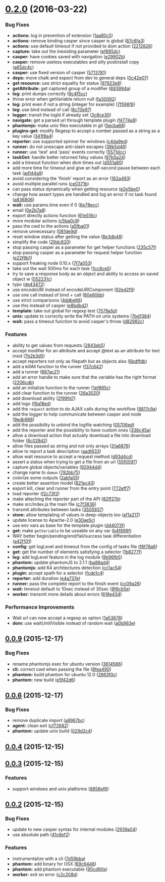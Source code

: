 <a name="0.2.0"></a>
# [0.2.0](https://github.com/yoannmoinet/damon/compare/v0.0.9...v0.2.0) (2016-03-22)


### Bug Fixes

* **actions:** log in prevention of extension ([1aa80c5](https://github.com/yoannmoinet/damon/commit/1aa80c5))
* **actions:** remove binding casper since casper is global ([87c6fa3](https://github.com/yoannmoinet/damon/commit/87c6fa3))
* **actions:** use default timeout if not provided to dom action ([2212826](https://github.com/yoannmoinet/damon/commit/2212826))
* **capture:** take out the inexisting parameter ([ef885dc](https://github.com/yoannmoinet/damon/commit/ef885dc))
* **casper:** have cookies saved with navigation ([e29902b](https://github.com/yoannmoinet/damon/commit/e29902b))
* **casper:** remove useless executables and silly postinstall copy ([a65dc4c](https://github.com/yoannmoinet/damon/commit/a65dc4c))
* **casper:** use fixed version of casper ([5713781](https://github.com/yoannmoinet/damon/commit/5713781))
* **deps:** move chalk and expect from dev to general deps ([0c42e07](https://github.com/yoannmoinet/damon/commit/0c42e07))
* **get resource:** use strict equality for status ([97923e8](https://github.com/yoannmoinet/damon/commit/97923e8))
* **getAttribute:** get captured group of a modifier ([693994a](https://github.com/yoannmoinet/damon/commit/693994a))
* **log:** print dumps correctly ([9c4f5cc](https://github.com/yoannmoinet/damon/commit/9c4f5cc))
* throw error when getVariable return null ([fa30092](https://github.com/yoannmoinet/damon/commit/fa30092))
* **log:** print even if not a string (integer for example) ([7f596f8](https://github.com/yoannmoinet/damon/commit/7f596f8))
* **log:** use bind instead of call ([8c70e97](https://github.com/yoannmoinet/damon/commit/8c70e97))
* **logger:** transit the logId if already set ([3c8ce30](https://github.com/yoannmoinet/damon/commit/3c8ce30))
* **navigate:** get a parsed url through template plugin ([f4774a9](https://github.com/yoannmoinet/damon/commit/f4774a9))
* **phantomjs:** make unix files executable in git ([5ecba68](https://github.com/yoannmoinet/damon/commit/5ecba68))
* **plugins-get:** modify Regexp to accept a number passed as a string as a key value ([341f8a4](https://github.com/yoannmoinet/damon/commit/341f8a4))
* **reporter:** use supported spinner for windows ([c4da9ed](https://github.com/yoannmoinet/damon/commit/c4da9ed))
* **runner:** do not unescape anti-slash escapes ([39b5d46](https://github.com/yoannmoinet/damon/commit/39b5d46))
* **runner:** use 'test' and 'pass' events correctly ([5571dcc](https://github.com/yoannmoinet/damon/commit/5571dcc))
* **taskGet:** handle better returned falsy values ([97b5a24](https://github.com/yoannmoinet/damon/commit/97b5a24))
* add a timeout function when dom times out ([d551a80](https://github.com/yoannmoinet/damon/commit/d551a80))
* add more time for timeout and give an half-second pause between each task ([ad144a9](https://github.com/yoannmoinet/damon/commit/ad144a9))
* avoid considering the 'finish' report as an error ([162a493](https://github.com/yoannmoinet/damon/commit/162a493))
* avoid multiple parallel runs ([ce0371b](https://github.com/yoannmoinet/damon/commit/ce0371b))
* can pass status dynamically when getting resource ([e2e5be0](https://github.com/yoannmoinet/damon/commit/e2e5be0))
* change how assert types are handled and log an error if no task found ([a836806](https://github.com/yoannmoinet/damon/commit/a836806))
* **wait:** use params.time even if 0 ([6e78ecc](https://github.com/yoannmoinet/damon/commit/6e78ecc))
* email ([0e2b7a8](https://github.com/yoannmoinet/damon/commit/0e2b7a8))
* export directly actions function ([61e516c](https://github.com/yoannmoinet/damon/commit/61e516c))
* more modular actions ([c5ba0c9](https://github.com/yoannmoinet/damon/commit/c5ba0c9))
* pass the cwd to the actions ([a5fba01](https://github.com/yoannmoinet/damon/commit/a5fba01))
* remove unnecessary ([081de9d](https://github.com/yoannmoinet/damon/commit/081de9d))
* reset window status after getting the value ([8e3db48](https://github.com/yoannmoinet/damon/commit/8e3db48))
* simplify the code ([29dc820](https://github.com/yoannmoinet/damon/commit/29dc820))
* stop passing casper as a parameter for get helper functions ([235c57f](https://github.com/yoannmoinet/damon/commit/235c57f))
* stop passing casper as a parameter for request helper function ([e22f6b1](https://github.com/yoannmoinet/damon/commit/e22f6b1))
* support freaking node 0.10.x ([7f7a053](https://github.com/yoannmoinet/damon/commit/7f7a053))
* take out the wait 500ms for each task ([1cc8ce5](https://github.com/yoannmoinet/damon/commit/1cc8ce5))
* try to save a response body as an object and ability to access an saved object w ([052231c](https://github.com/yoannmoinet/damon/commit/052231c))
* typo ([de43472](https://github.com/yoannmoinet/damon/commit/de43472))
* use encodeURI instead of encodeURIComponent ([92ed2f9](https://github.com/yoannmoinet/damon/commit/92ed2f9))
* use one call instead of bind + call ([80e60bb](https://github.com/yoannmoinet/damon/commit/80e60bb))
* use strict comparisons ([4ddbe66](https://github.com/yoannmoinet/damon/commit/4ddbe66))
* use this instead of casper ([e8bdbd2](https://github.com/yoannmoinet/damon/commit/e8bdbd2))
* **template:** take out global for regexp test ([7579a5d](https://github.com/yoannmoinet/damon/commit/7579a5d))
* **unix:** update to correctly write the PATH on unix systems ([7bd1384](https://github.com/yoannmoinet/damon/commit/7bd1384))
* **wait:** pass a timeout function to avoid casper's throw ([d82982c](https://github.com/yoannmoinet/damon/commit/d82982c))

### Features

* ability to get values from requests ([2843eb5](https://github.com/yoannmoinet/damon/commit/2843eb5))
* accept modifier for an attribute and accept @text as an attribute for text insid ([7b2b3d5](https://github.com/yoannmoinet/damon/commit/7b2b3d5))
* accept reporters not only as filepath but as objects also ([6bdffdb](https://github.com/yoannmoinet/damon/commit/6bdffdb))
* add a killAll function to the runner ([f37c642](https://github.com/yoannmoinet/damon/commit/f37c642))
* add a runner ([887ac21](https://github.com/yoannmoinet/damon/commit/887ac21))
* add an error handle to make sure that the variable has the right format ([2206cdb](https://github.com/yoannmoinet/damon/commit/2206cdb))
* add an initialize function to the runner ([1ef865c](https://github.com/yoannmoinet/damon/commit/1ef865c))
* add clear function to the runner ([26a3020](https://github.com/yoannmoinet/damon/commit/26a3020))
* add download ability ([2f99fd7](https://github.com/yoannmoinet/damon/commit/2f99fd7))
* add logo ([f6a18ed](https://github.com/yoannmoinet/damon/commit/f6a18ed))
* add the `request` action to do AJAX calls during the workflow ([8817c9a](https://github.com/yoannmoinet/damon/commit/8817c9a))
* add the logger to help communicate between casper and node ([9edb988](https://github.com/yoannmoinet/damon/commit/9edb988))
* add the possibility to unbind the logfile watching ([05706ed](https://github.com/yoannmoinet/damon/commit/05706ed))
* add the reporter and the possibility to have custom ones ([336c45a](https://github.com/yoannmoinet/damon/commit/336c45a))
* allow a download action that actually download a file into download folder ([8c028d2](https://github.com/yoannmoinet/damon/commit/8c028d2))
* allow files passed as string and not only arrays ([31a6876](https://github.com/yoannmoinet/damon/commit/31a6876))
* allow to report a task description ([aadf433](https://github.com/yoannmoinet/damon/commit/aadf433))
* allow wait resource to accept a request method ([d93d4cd](https://github.com/yoannmoinet/damon/commit/d93d4cd))
* assert a status when trying to get a file from an url ([55f0597](https://github.com/yoannmoinet/damon/commit/55f0597))
* capture global objects/variables ([92944d4](https://github.com/yoannmoinet/damon/commit/92944d4))
* change name to `damon` ([782bb75](https://github.com/yoannmoinet/damon/commit/782bb75))
* colorize some outputs ([2abfa05](https://github.com/yoannmoinet/damon/commit/2abfa05))
* create better assertion model ([821ec43](https://github.com/yoannmoinet/damon/commit/821ec43))
* export kill, clear and runner from the entry point ([772eff7](https://github.com/yoannmoinet/damon/commit/772eff7))
* load reporter ([f2c73f2](https://github.com/yoannmoinet/damon/commit/f2c73f2))
* make attaching the reporter part of the API ([82ff27b](https://github.com/yoannmoinet/damon/commit/82ff27b))
* make src/index.js the main file ([c7f3836](https://github.com/yoannmoinet/damon/commit/c7f3836))
* transmit attributes between tasks ([3505937](https://github.com/yoannmoinet/damon/commit/3505937))
* **store:** allow templating of values in deep-objects too ([af1a217](https://github.com/yoannmoinet/damon/commit/af1a217))
* update license to Apache-2.0 ([e30ae5c](https://github.com/yoannmoinet/damon/commit/e30ae5c))
* use env vars as base for the template plugin ([d44073f](https://github.com/yoannmoinet/damon/commit/d44073f))
* **get:** make `getVariable` to be useable on any var ([b4f899f](https://github.com/yoannmoinet/damon/commit/b4f899f))
* WAY better begin/pending/end/fail/success task differentiation ([a42f101](https://github.com/yoannmoinet/damon/commit/a42f101))
* **config:** get logLevel and timeout from the config of tasks file ([f8f78a6](https://github.com/yoannmoinet/damon/commit/f8f78a6))
* **get:** get the number of elements satisfying a selector ([1b8277f](https://github.com/yoannmoinet/damon/commit/1b8277f))
* **log:** add logLevel feature in the log module ([9b96fb5](https://github.com/yoannmoinet/damon/commit/9b96fb5))
* **phantom:** update phantomJS to 2.1.1 ([ba88ad4](https://github.com/yoannmoinet/damon/commit/ba88ad4))
* **phantomjs:** add 64 architectures detection ([cc1ac54](https://github.com/yoannmoinet/damon/commit/cc1ac54))
* **plugin:** accept xpath for a selector ([fcde1c4](https://github.com/yoannmoinet/damon/commit/fcde1c4))
* **reporter:** add duration ([e4a737e](https://github.com/yoannmoinet/damon/commit/e4a737e))
* **runner:** pass the complete report to the finish event ([cc09a26](https://github.com/yoannmoinet/damon/commit/cc09a26))
* **wait:** timeout default to 10sec instead of 30sec ([8f6cb5e](https://github.com/yoannmoinet/damon/commit/8f6cb5e))
* **worker:** transmit more details about errors ([618e434](https://github.com/yoannmoinet/damon/commit/618e434))

### Performance Improvements

* Wait url can now accept a regexp as option ([1a53678](https://github.com/yoannmoinet/damon/commit/1a53678))
* **dom:** use waitUntilVisible instead of random wait ([a0b983e](https://github.com/yoannmoinet/damon/commit/a0b983e))



<a name="0.0.9"></a>
## [0.0.9](https://github.com/yoannmoinet/damon/compare/v0.0.6...v0.0.9) (2015-12-17)


### Bug Fixes

* rename phantomjs exec for ubuntu version ([3614586](https://github.com/yoannmoinet/damon/commit/3614586))
* **cli:** correct cwd when passing the file ([8fea490](https://github.com/yoannmoinet/damon/commit/8fea490))
* **phantom:** build phantom for ubuntu 12.0 ([2863f0c](https://github.com/yoannmoinet/damon/commit/2863f0c))
* **phantom:** new build ([e5f42d6](https://github.com/yoannmoinet/damon/commit/e5f42d6))



<a name="0.0.6"></a>
## [0.0.6](https://github.com/yoannmoinet/damon/compare/v0.0.4...v0.0.6) (2015-12-17)


### Bug Fixes

* remove duplicate import ([a8967bc](https://github.com/yoannmoinet/damon/commit/a8967bc))
* **agent:** clean exit ([cf72682](https://github.com/yoannmoinet/damon/commit/cf72682))
* **phantom:** update unix build ([029d2c4](https://github.com/yoannmoinet/damon/commit/029d2c4))



<a name="0.0.4"></a>
## [0.0.4](https://github.com/yoannmoinet/damon/compare/v0.0.3...v0.0.4) (2015-12-15)




<a name="0.0.3"></a>
## [0.0.3](https://github.com/yoannmoinet/damon/compare/v0.0.2...v0.0.3) (2015-12-15)


### Features

* support windows and unix platforms ([8858ef6](https://github.com/yoannmoinet/damon/commit/8858ef6))



<a name="0.0.2"></a>
## [0.0.2](https://github.com/yoannmoinet/damon/compare/90cd90e...v0.0.2) (2015-12-15)


### Bug Fixes

* update to new casper syntax for internal modules ([2939a04](https://github.com/yoannmoinet/damon/commit/2939a04))
* use absolute path ([41c6ef2](https://github.com/yoannmoinet/damon/commit/41c6ef2))

### Features

* instrumentalize with a cli ([7d59bba](https://github.com/yoannmoinet/damon/commit/7d59bba))
* **phantom:** add binary for OSX ([69c6446](https://github.com/yoannmoinet/damon/commit/69c6446))
* **phantom:** add phantom executable ([90cd90e](https://github.com/yoannmoinet/damon/commit/90cd90e))
* **worker:** exit on error ([c2c208d](https://github.com/yoannmoinet/damon/commit/c2c208d))



